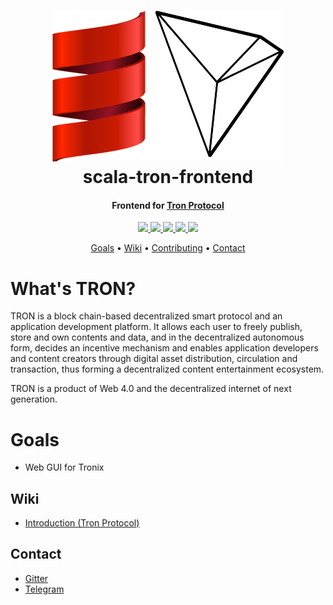 <h1 align="center">
  <img src="docs/img/scala-tron.png">
  <br>
  scala-tron-frontend
  <br>
</h1>

<h4 align="center">
  Frontend for <a href="http://wiki.tron.network">Tron Protocol</a>
</h4>

<p align="center">
  <a href="https://travis-ci.org/Rovak/scala-tron">
    <img src="https://travis-ci.org/Rovak/scala-tron.svg?branch=master">
  </a>

  <a href="https://gitter.im/rovak/scala-tron">
    <img src="https://img.shields.io/gitter/room/nwjs/nw.js.svg">
  </a>

  <a href="https://github.com/rovak/scala-tron/issues">
    <img src="https://img.shields.io/github/issues/rovak/scala-tron.svg">
  </a>

  <a href="https://github.com/rovak/scala-tron/pulls">
    <img src="https://img.shields.io/github/issues-pr/rovak/scala-tron.svg">
  </a>

  <a href="https://github.com/rovak/scala-tron/graphs/contributors">
    <img src="https://img.shields.io/github/contributors/rovak/scala-tron.svg">
  </a>
</p>

<p align="center">
  <a href="#goals">Goals</a> •
  <a href="#wiki">Wiki</a> •
  <a href="CONTRIBUTING.md">Contributing</a> •
  <a href="#contact">Contact</a>
</p>


# What's TRON?

TRON is a block chain-based decentralized smart protocol and an application development platform. It allows each user to freely publish, store and own contents and data, and in the decentralized autonomous form, decides an incentive mechanism and enables application developers and content creators through digital asset distribution, circulation and transaction, thus forming a decentralized content entertainment ecosystem.

TRON is a product of Web 4.0 and the decentralized internet of next generation.

# Goals

* Web GUI for Tronix

## Wiki

* [Introduction (Tron Protocol)](http://wiki.tron.network)

## Contact

* [Gitter](https://gitter.im/Rovak/scala-tron)
* [Telegram](https://t.me/joinchat/CP8XKBIjEc0RqzJdl61OlQ)
